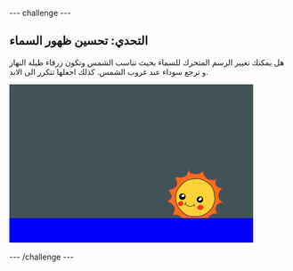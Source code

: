 --- challenge ---

## التحدي: تحسين ظهور السماء

هل يمكنك تغيير الرسم المتحرك للسماء بحيث تناسب الشمس وتكون زرقاء طيلة النهار و ترجع سوداء عند غروب الشمس. كذلك اجعلها تتكرر الى الابد.

![لقطة شاشة](images/sunrise-sky-challenge.png)

--- /challenge ---